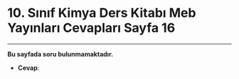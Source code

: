 # 10. Sınıf Kimya Ders Kitabı Meb Yayınları Cevapları Sayfa 16

---

**Bu sayfada soru bulunmamaktadır.**

-   **Cevap**: